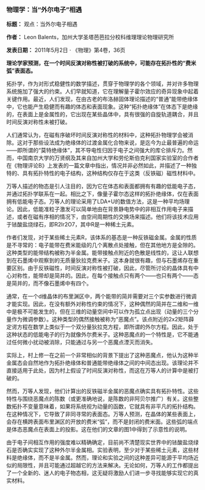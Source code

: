 ### **物理学：当“外尔电子”相遇**

**标题：** 观点：当外尔电子相遇

**作者：** Leon Balents，加州大学圣塔芭芭拉分校科维理理论物理研究所

**发表日期：** 2011年5月2日 · 《物理》第4卷，36页

**理论学家预测，在一个时间反演对称性被打破的系统中，可能存在拓扑性的“费米弧”表面态。**

拓扑学，作为对形式稳健性的数学描述，贯穿于物理学的各个领域，并对许多物理系统施加了强大的约束。人们早就知道，它在理解量子霍尔效应的奇异现象中起着关键作用。最近，人们发现，在由古老的布洛赫固体理论描述的“普通”能带绝缘体中，它也能产生稳健而有趣的体态和表面现象。这种“拓扑绝缘体”在体态下是绝缘的，在表面上是金属性的，它出现在某些晶体中，具有很强的自旋轨道耦合，并且时间反演对称性未被打破。

人们通常认为，在磁有序破坏时间反演对称性的材料中，这种拓扑物理学会被消除。这对于那些设法成为绝缘体的过渡金属化合物来说，是迄今为止最普遍的命运——即所谓的“莫特绝缘体”，其不导电性归因于电子之间强大的库仑排斥力。然而，中国南京大学的万贤纲及其来自加州大学和劳伦斯伯克利国家实验室的合作者在《物理评论B》上发表的一篇文章中指出，情况并非必然如此，并描述了一种独特的、具有拓扑特性的电子结构，这种结构仅存在于这类（反铁磁）磁性材料中。

万等人描述的物态是引人注目的，因为它在体态和表面都拥有有趣的低能电子态，并通过拓扑学联系在一起。相比之下，像量子霍尔态这样的拓扑绝缘体，仅在表面拥有低能电子态。万等人的理论采用了LDA+U的数值方法，这是一种平均场理论。因此，低能准粒子激发可以简单地由在背景静电势中的非相互作用电子来描述，或者在磁有序相的情况下，由空间周期性的交换场来描述。他们将该技术应用于铱酸盐烧绿石，即R2Ir2O7，其中R是一种稀土元素。

作者们发现，对于某些稀土元素R，该体系的基态是一种反铁磁金属。金属的性质是不寻常的：电子能带在费米能级的几个离散点处接触，但在其他地方是全隙的。这种类型的能带结构被称为半金属。能带接触点附近的色散是线性的，这让人联想到在石墨烯中观察到的无质量狄拉克费米子。这本身就很有趣，但与石墨烯存在重要区别。由于反铁磁性，时间反演对称性被打破，因此，尽管所讨论的晶体具有中心对称性，能带却是简并的。因此，在每个接触点只有两个——也只有两个——态是简并的，而不像石墨烯中有四个。

通常，在一个d维晶体的布里渊区中，两个能带的简并需要对三个实参数进行微调才能实现。因此，在没有额外对称性约束的情况下，这种偶然的简并在二维和一维中是极不可能发生的，但在三维的动量空间中可以作为孤立点出现（动量的三个分量作为微调参数）。这种类型的偶然接触被称为“恶魔点”。该点附近的2x2矩阵薛定谔方程在数学上类似于一个双分量狄拉克方程，即所谓的外尔方程。因此，处于这种状态的低能电子的行为就像外尔费米子。这种恶魔点的一个特性是，它不能通过任何微小扰动被消除，只能通过与另一个恶魔点湮灭而消失。

实际上，村上修一在之前一个非常相似的背景下提出了这种恶魔点，他认为这种半金属态会自然地作为拓扑绝缘体和普通能带绝缘体之间的中间态出现。该理论并不直接适用于此处，因为村上假设了时间反演对称性，而这在万等人的计算中是被打破的。

然而，万等人发现，他们计算出的反铁磁半金属的恶魔点确实具有拓扑特性。这些特性与围绕恶魔点的陈数（或更准确地说，是陈数的非阿贝尔推广）有关。这些整数拓扑不变量意味着，如果将系统视为动量的函数，它就具有非平凡的拓扑结构。在这种情况下，它导致了非同寻常的表面态。万等人预测，在晶体的某些表面上，会存在横跨表面布里渊区的开放的费米“弧”，而不是封闭的费米面。这些弧的端点是体态恶魔点在表面上的投影。这在他们的文章的图1中得到了示意性的说明。

由于电子间相互作用的强度难以精确确定，目前尚不清楚现实世界中的铱酸盐烧绿石是否确实实现了这种外尔半金属相。实验表明，至少对于某些稀土元素，这些材料是绝缘体，而不是半金属。然而，理论和实验之间的这种差异可能源于平均场近似的局限性，并且可能通过超越它的方法来解决。无论如何，万等人的工作都提出了一个全新的、迷人的电子物态相，这无疑将激励人们进一步寻找能够实现它的真实材料。
